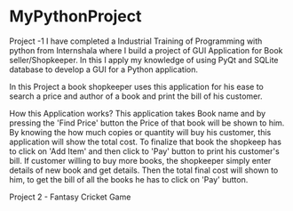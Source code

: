 # MyPythonProject
Project -1 
I have completed a Industrial Training of Programming with python from Internshala where I build a project of GUI Application for Book seller/Shopkeeper.  In this I apply my knowledge of using PyQt and SQLite database to develop a GUI  for a Python application.

In this Project a book shopkeeper uses this application for his ease to search a price and author of a book and print the bill of his customer.

How this Application works?
This application takes Book name and by pressing the 'Find Price' button the Price of that book will be shown to him. By knowing the how much copies or quantity will buy his customer, this application will show the total cost.
To finalize that book the shopkeep has to click on 'Add Item' and then click to 'Pay' button to print his customer's bill. If customer willing to buy more books, the shopkeeper simply enter details of new book and get details. Then the total final cost will shown to him, to get the bill of all the books he has to click on 'Pay' button.  


Project 2 - Fantasy Cricket Game
